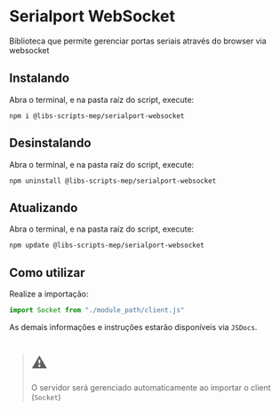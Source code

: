 # Serialport WebSocket

Biblioteca que permite gerenciar portas seriais através do browser via websocket

## Instalando

Abra o terminal, e na pasta raíz do script, execute:

```
npm i @libs-scripts-mep/serialport-websocket
```

## Desinstalando

Abra o terminal, e na pasta raíz do script, execute:

```
npm uninstall @libs-scripts-mep/serialport-websocket
```

## Atualizando

Abra o terminal, e na pasta raíz do script, execute:

```
npm update @libs-scripts-mep/serialport-websocket
```

## Como utilizar

Realize a importação:

```js
import Socket from "./module_path/client.js"
```
As demais informações e instruções estarão disponíveis via `JSDocs`.

> # ⚠️ 
> O servidor será gerenciado automaticamente ao importar o client (`Socket`)

